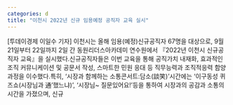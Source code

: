 ```yaml
---
categories: d
title: "이천시 2022년 신규 임용예정 공직자 교육 실시"
---
```

[투데이경제 이일수 기자] 이천시는 올해 임용(예정)신규공직자 67명을 대상으로, 9월 21일부터 22일까지 2일 간 동원리더스아카데미 연수원에서 『2022년 이천시 신규공직자 교육』을 실시했다.신규공직자들은 이번 교육을 통해 공직가치 내재화, 효과적인 조직 커뮤니케이션 및 공문서 작성, 스마트한 민원 응대 등 직무능력과 조직적응력 함양 과정을 이수했다.특히, ‘시장과 함께하는 소통콘서트:담소(談笑)’시간에는 ‘이구동성 퀴즈쇼(시장님과 通’했느냐)’, ‘시장님~ 질문있어요!’등을 통하여 시장과의 공감과 소통의 시간을 가졌으며, 신규